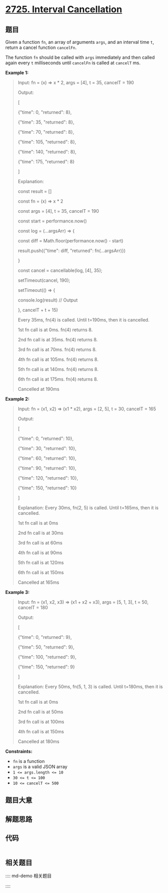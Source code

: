 # [2725. Interval Cancellation](https://leetcode.com/problems/interval-cancellation/)

## 题目

Given a function `fn`, an array of arguments `args`, and an interval time `t`,
return a cancel function `cancelFn`.

The function `fn` should be called with `args` immediately and then called
again every `t` milliseconds until `cancelFn` is called at `cancelT` ms.



**Example 1:**

> Input: fn = (x) => x * 2, args = [4], t = 35, cancelT = 190
> 
> Output: 
> 
> [
> 
>    {"time": 0, "returned": 8},
> 
>    {"time": 35, "returned": 8},
> 
>    {"time": 70, "returned": 8},
> 
>    {"time": 105, "returned": 8},
> 
>    {"time": 140, "returned": 8},
> 
>    {"time": 175, "returned": 8}
> 
> ]
> 
> Explanation: 
> 
> const result = []
> 
> const fn = (x) => x * 2
> 
> const args = [4], t = 35, cancelT = 190
> 
> 
> 
> const start = performance.now()
> 
> 
> 
> const log = (...argsArr) => {
> 
> > 
> const diff = Math.floor(performance.now() - start)
> 
> > 
> result.push({"time": diff, "returned": fn(...argsArr)})
> 
> }
> 
> 
> 
> const cancel = cancellable(log, [4], 35);
> 
> setTimeout(cancel, 190);
> 
> 
> 
> setTimeout(() => {
> 
> > 
> console.log(result) // Output
> 
>  }, cancelT + t + 15)  
> 
> 
> 
> Every 35ms, fn(4) is called. Until t=190ms, then it is cancelled.
> 
> 1st fn call is at 0ms. fn(4) returns 8.
> 
> 2nd fn call is at 35ms. fn(4) returns 8.
> 
> 3rd fn call is at 70ms. fn(4) returns 8.
> 
> 4th fn call is at 105ms. fn(4) returns 8.
> 
> 5th fn call is at 140ms. fn(4) returns 8.
> 
> 6th fn call is at 175ms. fn(4) returns 8.
> 
> Cancelled at 190ms

**Example 2:**

> Input: fn = (x1, x2) => (x1 * x2), args = [2, 5], t = 30, cancelT = 165
> 
> Output: 
> 
> [
> 
>    {"time": 0, "returned": 10},
> 
>    {"time": 30, "returned": 10},
> 
>    {"time": 60, "returned": 10},
> 
>    {"time": 90, "returned": 10},
> 
>    {"time": 120, "returned": 10},
> 
>    {"time": 150, "returned": 10}
> 
> ]
> 
> Explanation: Every 30ms, fn(2, 5) is called. Until t=165ms, then it is cancelled.
> 
> 1st fn call is at 0ms 
> 
> 2nd fn call is at 30ms 
> 
> 3rd fn call is at 60ms 
> 
> 4th fn call is at 90ms 
> 
> 5th fn call is at 120ms 
> 
> 6th fn call is at 150ms
> 
> Cancelled at 165ms

**Example 3:**

> Input: fn = (x1, x2, x3) => (x1 + x2 + x3), args = [5, 1, 3], t = 50, cancelT = 180
> 
> Output: 
> 
> [
> 
>    {"time": 0, "returned": 9},
> 
>    {"time": 50, "returned": 9},
> 
>    {"time": 100, "returned": 9},
> 
>    {"time": 150, "returned": 9}
> 
> ]
> 
> Explanation: Every 50ms, fn(5, 1, 3) is called. Until t=180ms, then it is cancelled. 
> 
> 1st fn call is at 0ms
> 
> 2nd fn call is at 50ms
> 
> 3rd fn call is at 100ms
> 
> 4th fn call is at 150ms
> 
> Cancelled at 180ms

**Constraints:**

  * `fn` is a function
  * `args` is a valid JSON array
  * `1 <= args.length <= 10`
  * `30 <= t <= 100`
  * `10 <= cancelT <= 500`


## 题目大意

## 解题思路

## 代码

```javascript

```

## 相关题目

:::: md-demo 相关题目

::::
